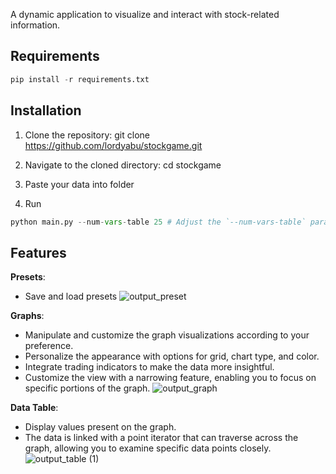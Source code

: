 A dynamic application to visualize and interact with stock-related information.

## Requirements
```python
pip install -r requirements.txt
```
## Installation

1. Clone the repository:
git clone https://github.com/lordyabu/stockgame.git

2. Navigate to the cloned directory:
cd stockgame

3. Paste your data into folder

4. Run

```python
python main.py --num-vars-table 25 # Adjust the `--num-vars-table` parameter based on your preference.
```

## Features

**Presets**:
- Save and load presets
![output_preset](https://github.com/lordyabu/stockgame/assets/92772420/87339d35-6102-4654-bc82-fc82d31307c7)

**Graphs**: 
- Manipulate and customize the graph visualizations according to your preference.
- Personalize the appearance with options for grid, chart type, and color.
- Integrate trading indicators to make the data more insightful.
- Customize the view with a narrowing feature, enabling you to focus on specific portions of the graph.
![output_graph](https://github.com/lordyabu/stockgame/assets/92772420/451ee660-4276-47f7-84a0-2ffb0d45addd)

**Data Table**: 
- Display values present on the graph.
- The data is linked with a point iterator that can traverse across the graph, allowing you to examine specific data points closely.
![output_table (1)](https://github.com/lordyabu/stockgame/assets/92772420/4210ad35-8199-4405-aa31-dae777e2ebcd)
